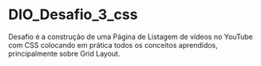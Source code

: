 # DIO_Desafio_3_css
Desafio é a construção de uma Página de Listagem de vídeos no YouTube com CSS colocando em prática todos os conceitos aprendidos, principalmente sobre Grid Layout.
